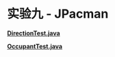 # 实验九 - JPacman



**[DirectionTest.java](./src/test/java/nl/tudelft/jpacman/board/DirectionTest.java)**



**[OccupantTest.java](./src/test/java/nl/tudelft/jpacman/board/OccupantTest.java)**